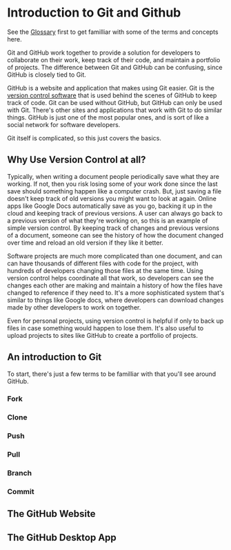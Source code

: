 # Introduction to Git and Github

See the [Glossary](docs/Glossary.md) first to get familliar with some of the terms
and concepts here.

Git and GitHub work together to provide a solution for developers to collaborate on
their work, keep track of their code, and maintain a portfolio of projects. The
difference between Git and GitHub can be confusing, since GitHub is closely tied
to Git.

GitHub is a website and application that makes using Git easier. Git is the 
[version control software](docs/Glossary.md) that is used behind the scenes of
GitHub to keep track of code. Git can be used without GitHub, but GitHub can only
be used with Git. There's other sites and applications that work with Git to do
similar things. GitHub is just one of the most popular ones, and is sort of like
a social network for software developers.

Git itself is complicated, so this just covers the basics. 

## Why Use Version Control at all?

Typically, when writing a document people periodically save what they are working.
If not, then you risk losing some of your work done since the last save should something
happen like a computer crash. But, just saving a file doesn't keep track of old versions
you might want to look at again. Online apps like Google Docs automatically save as
you go, backing it up in the cloud and keeping track of previous versions. A user can
always go back to a previous version of what they're working on, so this is an example
of simple version control. By keeping track of changes and previous versions of a
document, someone can see the history of how the document changed over time and reload
an old version if they like it better.

Software projects are much more complicated than one document, and can can have thousands
of different files with code for the project, with hundreds of developers changing
those files at the same time. Using version control helps coordinate all that work, so
developers can see the changes each other are making and maintain a history of how the
files have changed to reference if they need to. It's a more sophisticated system that's
similar to things like Google docs, where developers can download changes made by other
developers to work on together.

Even for personal projects, using version control is helpful if only to back up files
in case something would happen to lose them. It's also useful to upload projects to
sites like GitHub to create a portfolio of projects.

## An introduction to Git

To start, there's just a few terms to be familliar with that you'll see around GitHub.

### Fork

### Clone

### Push

### Pull

### Branch

### Commit

## The GitHub Website

## The GitHub Desktop App